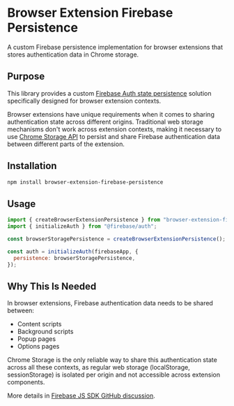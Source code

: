 # Browser Extension Firebase Persistence

A custom Firebase persistence implementation for browser extensions that stores authentication data in Chrome storage.

## Purpose

This library provides a custom [Firebase Auth state persistence](https://firebase.google.com/docs/auth/web/auth-state-persistence) solution specifically designed for browser extension contexts.

Browser extensions have unique requirements when it comes to sharing authentication state across different origins. Traditional web storage mechanisms don't work across extension contexts, making it necessary to use [Chrome Storage API](https://developer.chrome.com/docs/extensions/reference/api/storage) to persist and share Firebase authentication data between different parts of the extension.

## Installation

```bash
npm install browser-extension-firebase-persistence
```

## Usage

```javascript
import { createBrowserExtensionPersistence } from "browser-extension-firebase-persistence";
import { initializeAuth } from "@firebase/auth";

const browserStoragePersistence = createBrowserExtensionPersistence();

const auth = initializeAuth(firebaseApp, {
  persistence: browserStoragePersistence,
});
```

## Why This Is Needed

In browser extensions, Firebase authentication data needs to be shared between:

- Content scripts
- Background scripts
- Popup pages
- Options pages

Chrome Storage is the only reliable way to share this authentication state across all these contexts, as regular web storage (localStorage, sessionStorage) is isolated per origin and not accessible across extension components.

More details in [Firebase JS SDK GitHub discussion](https://github.com/firebase/firebase-js-sdk/issues/1874).
